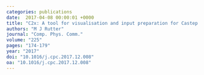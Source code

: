 ```yaml
---
categories: publications
date:  2017-04-08 00:00:01 +0000
title: "C2x: A tool for visualisation and input preparation for Castep and other electronic structure codes"
authors: "M J Rutter"
journal: "Comp. Phys. Comm."
volume: "225"
pages: "174-179"
year: "2017"
doi: "10.1016/j.cpc.2017.12.008"
oa: "10.1016/j.cpc.2017.12.008"
---
```

